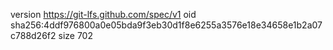 version https://git-lfs.github.com/spec/v1
oid sha256:4ddf976800a0e05bda9f3eb30d1f8e6255a3576e18e34658e1b2a07c788d26f2
size 702
